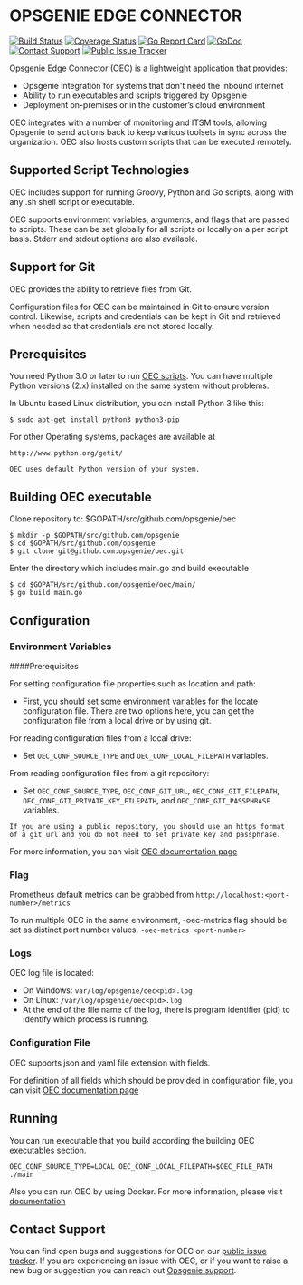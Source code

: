 # OPSGENIE EDGE CONNECTOR

[![Build Status](https://github.com/opsgenie/oec/workflows/test/badge.svg?branch=master)](https://github.com/opsgenie/oec/actions?query=workflow%3Atest)
[![Coverage Status](https://coveralls.io/repos/github/opsgenie/oec/badge.svg?branch=master)](https://coveralls.io/github/opsgenie/oec?branch=master)
[![Go Report Card](https://goreportcard.com/badge/github.com/opsgenie/oec)](https://goreportcard.com/report/github.com/opsgenie/oec)
[![GoDoc](https://godoc.org/github.com/opsgenie/oec?status.svg)](https://godoc.org/github.com/opsgenie/oec)
[![Contact Support](https://img.shields.io/badge/-Contact%20Support-blue)](https://support.atlassian.com/contact/#/)
[![Public Issue Tracker](https://img.shields.io/badge/-Public%20Issue%20Tracker-blue)](https://jira.atlassian.com/browse/OPSGENIE-803?jql=project%3DOPSGENIE%20AND%20component%20in%20(%22OEC%20-%20Configuration%22%2C%20%22OEC%20-%20Installation%22)%20and%20resolution%20is%20EMPTY)


Opsgenie Edge Connector (OEC) is a lightweight application that provides:

* Opsgenie integration for systems that don't need the inbound internet
* Ability to run executables and scripts triggered by Opsgenie
* Deployment on-premises or in the customer’s cloud environment

OEC integrates with a number of monitoring and ITSM tools, allowing Opsgenie to send actions back to keep various toolsets in sync across the organization. OEC also hosts custom scripts that can be executed remotely.

## Supported Script Technologies

OEC includes support for running Groovy, Python and Go scripts, along with any .sh shell script or executable.

OEC supports environment variables, arguments, and flags that are passed to scripts. These can be set globally for all scripts or locally on a per script basis. Stderr and stdout options are also available.

## Support for Git

OEC provides the ability to retrieve files from Git.

Configuration files for OEC can be maintained in Git to ensure version control. Likewise, scripts and credentials can be kept in Git and retrieved when needed so that credentials are not stored locally.

## Prerequisites

You need Python 3.0 or later to run [OEC scripts](https://github.com/opsgenie/oec-scripts). You can have multiple Python versions (2.x) installed on the same system without problems.

In Ubuntu based Linux distribution, you can install Python 3 like this:
```
$ sudo apt-get install python3 python3-pip
```
For other Operating systems, packages are available at
```
http://www.python.org/getit/
```

```OEC uses default Python version of your system.```

## Building OEC executable
Clone repository to: $GOPATH/src/github.com/opsgenie/oec
```
$ mkdir -p $GOPATH/src/github.com/opsgenie
$ cd $GOPATH/src/github.com/opsgenie
$ git clone git@github.com:opsgenie/oec.git
```
Enter the directory which includes main.go and build executable
```
$ cd $GOPATH/src/github.com/opsgenie/oec/main/
$ go build main.go 
```
## Configuration
### Environment Variables
####Prerequisites

For setting configuration file properties such as location and path:

* First, you should set some environment variables for the locate configuration file.
There are two options here, you can get the configuration file from a local drive or by using git.

For reading configuration files from a local drive:

* Set `OEC_CONF_SOURCE_TYPE` and `OEC_CONF_LOCAL_FILEPATH` variables.

From reading configuration files from a git repository:

* Set `OEC_CONF_SOURCE_TYPE`, `OEC_CONF_GIT_URL`, `OEC_CONF_GIT_FILEPATH`, `OEC_CONF_GIT_PRIVATE_KEY_FILEPATH`, and `OEC_CONF_GIT_PASSPHRASE` variables.

```If you are using a public repository, you should use an https format of a git url and you do not need to set private key and passphrase.```

For more information, you can visit [OEC documentation page](https://docs.opsgenie.com/docs/oec-configuration#section-environment-variables)
### Flag
Prometheus default metrics can be grabbed from `http://localhost:<port-number>/metrics`

To run multiple OEC in the same environment, -oec-metrics flag should be set as distinct port number values.
`-oec-metrics <port-number>`

### Logs
OEC log file is located:

* On Windows: `var/log/opsgenie/oec<pid>.log`
* On Linux: `/var/log/opsgenie/oec<pid>.log`
* At the end of the file name of the log, there is program identifier (pid) to identify which process is running.

### Configuration File
OEC supports json and yaml file extension with fields. 

For definition of all fields which should be provided in configuration file, you can visit [OEC documentation page](https://docs.opsgenie.com/docs/oec-configuration#section-configuration-file) 

## Running
You can run executable that you build according the building OEC executables section.
```
OEC_CONF_SOURCE_TYPE=LOCAL OEC_CONF_LOCAL_FILEPATH=$OEC_FILE_PATH ./main
```
Also you can run OEC by using Docker. For more information, please visit [documentation](https://docs.opsgenie.com/docs/oec-running)

## Contact Support
You can find open bugs and suggestions for OEC on our [public issue tracker](https://jira.atlassian.com/browse/OPSGENIE-803?jql=project%3DOPSGENIE%20AND%20component%20in%20(%22OEC%20-%20Configuration%22%2C%20%22OEC%20-%20Installation%22)%20and%20resolution%20is%20EMPTY). If you are experiencing an issue with OEC, or if you want to raise a new bug or suggestion you can reach out [Opsgenie support](https://support.atlassian.com/contact/#/).

